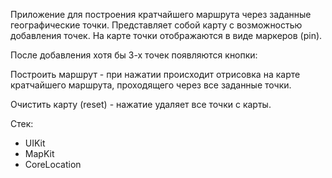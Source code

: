 Приложение для построения кратчайшего маршрута через заданные географические точки. Представляет собой карту с возможностью добавления точек. 
На карте точки отображаются в виде маркеров (pin).

После добавления хотя бы 3-х точек появляются кнопки: 

Построить маршрут - при нажатии происходит отрисовка на карте кратчайшего маршрута, проходящего через все заданные точки.

Очистить карту (reset) - нажатие удаляет все точки с карты.

Стек:
- UIKit
- MapKit
- CoreLocation
